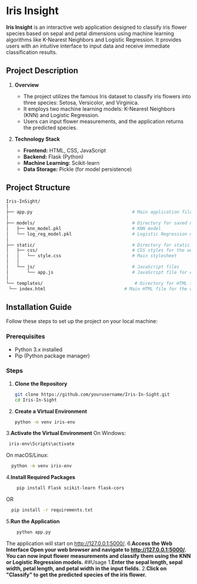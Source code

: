 # Iris Insight

**Iris Insight** is an interactive web application designed to classify iris flower species based on sepal and petal dimensions using machine learning algorithms like K-Nearest Neighbors and Logistic Regression. It provides users with an intuitive interface to input data and receive immediate classification results.

## Project Description

1. **Overview**
   - The project utilizes the famous Iris dataset to classify iris flowers into three species: Setosa, Versicolor, and Virginica.
   - It employs two machine learning models: K-Nearest Neighbors (KNN) and Logistic Regression.
   - Users can input flower measurements, and the application returns the predicted species.

2. **Technology Stack**
   - **Frontend:** HTML, CSS, JavaScript
   - **Backend:** Flask (Python)
   - **Machine Learning:** Scikit-learn
   - **Data Storage:** Pickle (for model persistence)

## Project Structure

   ```bash
  Iris-InSight/
│
├── app.py                                      # Main application file
│
├── models/                                     # Directory for saved machine learning models
│   ├── knn_model.pkl                           # KNN model
│   └── log_reg_model.pkl                       # Logistic Regression model
│
├── static/                                     # Directory for static files
│   ├── css/                                    # CSS styles for the web interface
│   │   └── style.css                           # Main stylesheet
│   │
│   └── js/                                     # JavaScript files
│       └── app.js                              # JavaScript file for API interaction
│
└── templates/                                   # Directory for HTML templates
    └── index.html                              # Main HTML file for the web interface
 ```

## Installation Guide

Follow these steps to set up the project on your local machine:

### Prerequisites

- Python 3.x installed
- Pip (Python package manager)

### Steps

1. **Clone the Repository**
   ```bash
   git clone https://github.com/yourusername/Iris-In-Sight.git
   cd Iris-In-Sight
2. **Create a Virtual Environment**
    ```bash
    python -m venv iris-env
3.**Activate the Virtual Environment**
On Windows:
  ```bash
   iris-env\Scripts\activate
 ```
On macOS/Linux:
  ```bash
    python -m venv iris-env
 ```
4.**Install Required Packages**
```bash
    pip install Flask scikit-learn flask-cors
```
  OR
```bash
  pip install -r requirements.txt
```
5.**Run the Application**
```bash
    python app.py
```
The application will start on http://127.0.0.1:5000/.
6.**Access the Web Interface Open your web browser and navigate to http://127.0.0.1:5000/. You can now input flower measurements and classify them using the KNN or Logistic Regression models.**
##Usage
1.**Enter the sepal length, sepal width, petal length, and petal width in the input fields.**
2.**Click on "Classify" to get the predicted species of the iris flower.**
